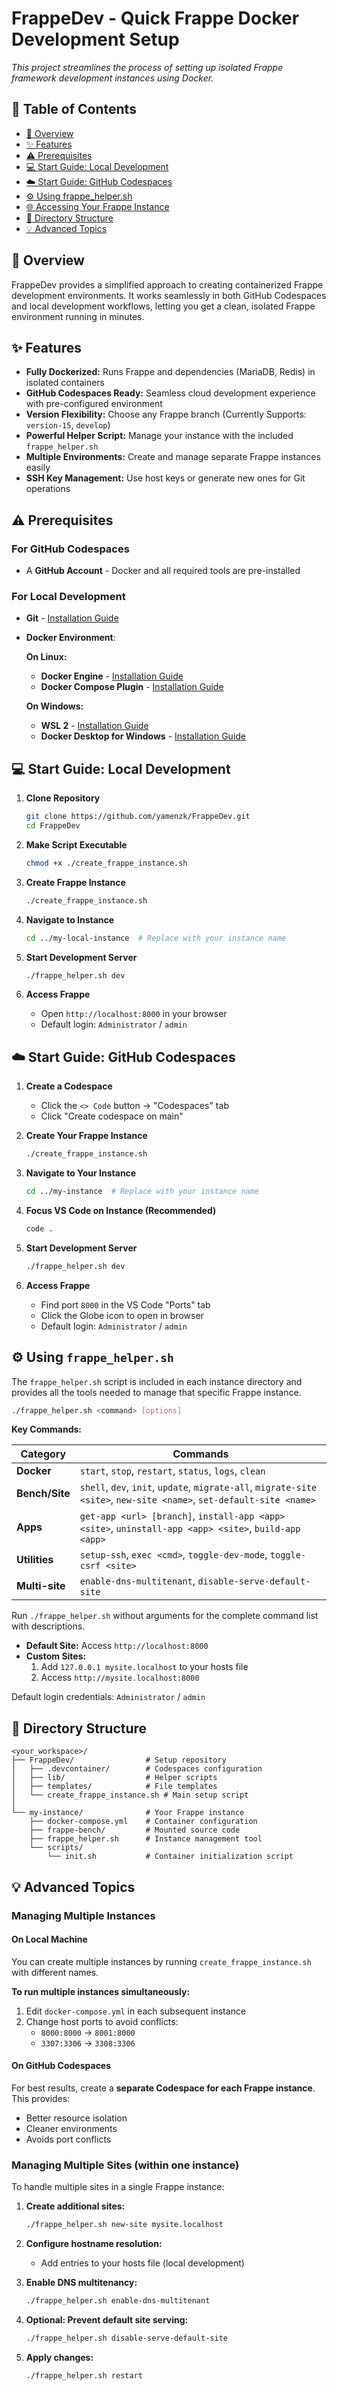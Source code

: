 # FrappeDev - Quick Frappe Docker Development Setup

*This project streamlines the process of setting up isolated Frappe framework development instances using Docker.*

## 📑 Table of Contents

- [🚀 Overview](#-overview)
- [✨ Features](#-features)
- [⚠️ Prerequisites](#️-prerequisites)
- [💻 Start Guide: Local Development](#-start-guide-local-development)
- [☁️ Start Guide: GitHub Codespaces](#️-start-guide-github-codespaces)
- [⚙️ Using frappe_helper.sh](#️-using-frappe_helpersh)
- [🌐 Accessing Your Frappe Instance](#-accessing-your-frappe-instance)
- [📁 Directory Structure](#-directory-structure)
- [💡 Advanced Topics](#-advanced-topics)

## 🚀 Overview

FrappeDev provides a simplified approach to creating containerized Frappe development environments. It works seamlessly in both GitHub Codespaces and local development workflows, letting you get a clean, isolated Frappe environment running in minutes.

## ✨ Features

* **Fully Dockerized:** Runs Frappe and dependencies (MariaDB, Redis) in isolated containers
* **GitHub Codespaces Ready:** Seamless cloud development experience with pre-configured environment
* **Version Flexibility:** Choose any Frappe branch (Currently Supports: `version-15`, `develop`)
* **Powerful Helper Script:** Manage your instance with the included `frappe_helper.sh` 
* **Multiple Environments:** Create and manage separate Frappe instances easily
* **SSH Key Management:** Use host keys or generate new ones for Git operations

## ⚠️ Prerequisites

### For GitHub Codespaces
* A **GitHub Account** - Docker and all required tools are pre-installed

### For Local Development
* **Git** - [Installation Guide](https://git-scm.com/book/en/v2/Getting-Started-Installing-Git)
* **Docker Environment**:
  
  **On Linux:**
  * **Docker Engine** - [Installation Guide](https://docs.docker.com/engine/install/#server)
  * **Docker Compose Plugin** - [Installation Guide](https://docs.docker.com/compose/install/linux/)
  
  **On Windows:**
  * **WSL 2** - [Installation Guide](https://learn.microsoft.com/en-us/windows/wsl/install)
  * **Docker Desktop for Windows** - [Installation Guide](https://docs.docker.com/desktop/install/windows-install/)

## 💻 Start Guide: Local Development

1. **Clone Repository**
   ```bash
   git clone https://github.com/yamenzk/FrappeDev.git
   cd FrappeDev
   ```

2. **Make Script Executable**
   ```bash
   chmod +x ./create_frappe_instance.sh
   ```

3. **Create Frappe Instance**
   ```bash
   ./create_frappe_instance.sh
   ```

4. **Navigate to Instance**
   ```bash
   cd ../my-local-instance  # Replace with your instance name
   ```

5. **Start Development Server**
   ```bash
   ./frappe_helper.sh dev
   ```

6. **Access Frappe**
   * Open `http://localhost:8000` in your browser
   * Default login: `Administrator` / `admin`

## ☁️ Start Guide: GitHub Codespaces

1. **Create a Codespace**
   * Click the `<> Code` button → "Codespaces" tab
   * Click "Create codespace on main"

2. **Create Your Frappe Instance**
   ```bash
   ./create_frappe_instance.sh
   ```

3. **Navigate to Your Instance**
   ```bash
   cd ../my-instance  # Replace with your instance name
   ```

4. **Focus VS Code on Instance (Recommended)**
   ```bash
   code .
   ```

5. **Start Development Server**
   ```bash
   ./frappe_helper.sh dev
   ```

6. **Access Frappe**
   * Find port `8000` in the VS Code "Ports" tab
   * Click the Globe icon to open in browser
   * Default login: `Administrator` / `admin`

## ⚙️ Using `frappe_helper.sh`

The `frappe_helper.sh` script is included in each instance directory and provides all the tools needed to manage that specific Frappe instance.

```bash
./frappe_helper.sh <command> [options]
```

**Key Commands:**

| Category | Commands |
|----------|----------|
| **Docker** | `start`, `stop`, `restart`, `status`, `logs`, `clean` |
| **Bench/Site** | `shell`, `dev`, `init`, `update`, `migrate-all`, `migrate-site <site>`, `new-site <name>`, `set-default-site <name>` |
| **Apps** | `get-app <url> [branch]`, `install-app <app> <site>`, `uninstall-app <app> <site>`, `build-app <app>` |
| **Utilities** | `setup-ssh`, `exec <cmd>`, `toggle-dev-mode`, `toggle-csrf <site>` |
| **Multi-site** | `enable-dns-multitenant`, `disable-serve-default-site` |

Run `./frappe_helper.sh` without arguments for the complete command list with descriptions.


* **Default Site:** Access `http://localhost:8000`
* **Custom Sites:**
  1. Add `127.0.0.1 mysite.localhost` to your hosts file
  2. Access `http://mysite.localhost:8000`

Default login credentials: `Administrator` / `admin`

## 📁 Directory Structure

```
<your_workspace>/
├── FrappeDev/                # Setup repository
│   ├── .devcontainer/        # Codespaces configuration
│   ├── lib/                  # Helper scripts
│   ├── templates/            # File templates
│   └── create_frappe_instance.sh # Main setup script
│
└── my-instance/              # Your Frappe instance
    ├── docker-compose.yml    # Container configuration
    ├── frappe-bench/         # Mounted source code
    ├── frappe_helper.sh      # Instance management tool
    └── scripts/
        └── init.sh           # Container initialization script
```

## 💡 Advanced Topics

### Managing Multiple Instances

#### On Local Machine
You can create multiple instances by running `create_frappe_instance.sh` with different names.

**To run multiple instances simultaneously:**
1. Edit `docker-compose.yml` in each subsequent instance 
2. Change host ports to avoid conflicts:
   * `8000:8000` → `8001:8000`
   * `3307:3306` → `3308:3306`

#### On GitHub Codespaces
For best results, create a **separate Codespace for each Frappe instance**. This provides:
* Better resource isolation
* Cleaner environments
* Avoids port conflicts

### Managing Multiple Sites (within one instance)

To handle multiple sites in a single Frappe instance:

1. **Create additional sites:**
   ```bash
   ./frappe_helper.sh new-site mysite.localhost
   ```

2. **Configure hostname resolution:**
   * Add entries to your hosts file (local development)

3. **Enable DNS multitenancy:**
   ```bash
   ./frappe_helper.sh enable-dns-multitenant
   ```

4. **Optional: Prevent default site serving:**
   ```bash
   ./frappe_helper.sh disable-serve-default-site
   ```

5. **Apply changes:**
   ```bash
   ./frappe_helper.sh restart
   ```
